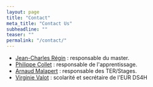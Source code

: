 ```yaml
---
layout: page
title: "Contact"
meta_title: "Contact Us"
subheadline: ""
teaser: ""
permalink: "/contact/"
---
```




- [Jean-Charles Régin](mailto:jcregin@gmail.com) : responsable du master.
- [Philippe Collet](mailto:philippe.collet.fr) : responsable de l'apprentissage.
- [Arnaud Malapert](mailto:arnaud.malapert@unice.fr) : responsable des TER/Stages.
- [Virginie Valot](mailto:valot@i3s.unice.fr) :  scolarité et secrétaire de l'EUR DS4H

